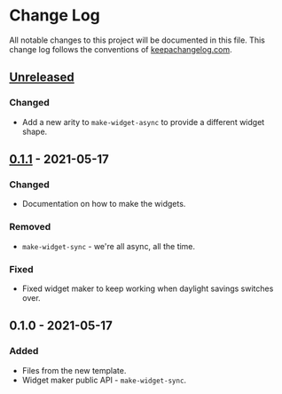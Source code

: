 # Change Log
All notable changes to this project will be documented in this file. This change log follows the conventions of [keepachangelog.com](http://keepachangelog.com/).

## [Unreleased]
### Changed
- Add a new arity to `make-widget-async` to provide a different widget shape.

## [0.1.1] - 2021-05-17
### Changed
- Documentation on how to make the widgets.

### Removed
- `make-widget-sync` - we're all async, all the time.

### Fixed
- Fixed widget maker to keep working when daylight savings switches over.

## 0.1.0 - 2021-05-17
### Added
- Files from the new template.
- Widget maker public API - `make-widget-sync`.

[Unreleased]: https://github.com/your-name/clojure-alg/compare/0.1.1...HEAD
[0.1.1]: https://github.com/your-name/clojure-alg/compare/0.1.0...0.1.1
